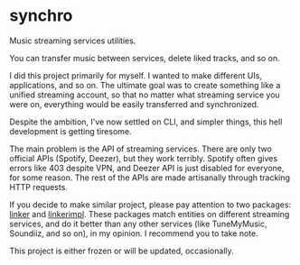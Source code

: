 # synchro

Music streaming services utilities.

You can transfer music between services, delete liked tracks, and so on.

I did this project primarily for myself. I wanted to make different UIs, applications, and so on. The ultimate goal was to create something like a unified streaming account, so that no matter what streaming service you were on, everything would be easily transferred and synchronized.

Despite the ambition, I've now settled on CLI, and simpler things, this hell development is getting tiresome.

The main problem is the API of streaming services. There are only two official APIs (Spotify, Deezer), but they work terribly. Spotify often gives errors like 403 despite VPN, and Deezer API is just disabled for everyone, for some reason. The rest of the APIs are made artisanally through tracking HTTP requests.

If you decide to make similar project, please pay attention to two packages: [linker](./linking/linker/) and [linkerimpl](./linking/linkerimpl/). These packages match entities on different streaming services, and do it better than any other services (like TuneMyMusic, Soundiiz, and so on), in my opinion. I recommend you to take note.

This project is either frozen or will be updated, occasionally.
